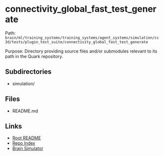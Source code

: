# connectivity_global_fast_test_generate

Path: `brain/ml/training_systems/training_systems/agent_systems/simulation/cc3d/tests/plugin_test_suite/connectivity_global_fast_test_generate`

Purpose: Directory providing source files and/or submodules relevant to its path in the Quark repository.

## Subdirectories
- simulation/

## Files
- README.md

## Links
- [Root README](../../../../../../../../../README.md)
- [Repo Index](../../../../../../../../../repo_index.json)
- [Brain Simulator](../../../../../../../../../brain/architecture/brain_simulator.py)
